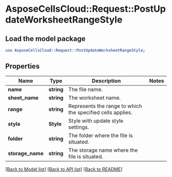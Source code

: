 # AsposeCellsCloud::Request::PostUpdateWorksheetRangeStyle 

## Load the model package
```perl
use AsposeCellsCloud::Request::PostUpdateWorksheetRangeStyle;
```

## Properties
Name | Type | Description | Notes
------------ | ------------- | ------------- | -------------
**name** | **string** | The file name. |
**sheet_name** | **string** | The worksheet name. |
**range** | **string** | Represents the range to which the specified cells applies. |
**style** | **Style** | Style with update style settings. |
**folder** | **string** | The folder where the file is situated. |
**storage_name** | **string** | The storage name where the file is situated. |  

[[Back to Model list]](../README.md#documentation-for-requests) [[Back to API list]](../README.md#documentation-for-api-endpoints) [[Back to README]](../README.md)

